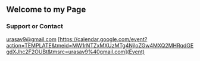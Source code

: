 ## Welcome to my Page 


### Support or Contact
urasav9@gmail.com
[https://calendar.google.com/event?action=TEMPLATE&tmeid=MW1rNTZxMXUzMTg4NjloZGw4MXQ2MHRqdGEgdXJhc2F2OUBt&tmsrc=urasav9%40gmail.com](Event)
